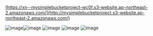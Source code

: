[https://xn--mysimplebucketproject-wc0f.s3-website.ap-northeast-2.amazonaws.com/](http://mysimplebucketproject.s3-website.ap-northeast-2.amazonaws.com/)

![image](https://github.com/user-attachments/assets/58cddf89-786b-4232-9050-3ec74fb10348)![image](https://github.com/user-attachments/assets/34172879-f66b-434b-a991-56b994ff8411)
![image](https://github.com/user-attachments/assets/990f7e1e-91d5-48a3-a5d8-765c92947ac9)
![image](https://github.com/user-attachments/assets/7a95b82f-92bb-459e-a98d-b0b91e7eabd0)
![image](https://github.com/user-attachments/assets/1dac28c3-8a8b-4ca3-a65d-bb469f016d71)

